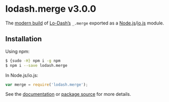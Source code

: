 # lodash.merge v3.0.0

The [modern build](https://github.com/lodash/lodash/wiki/Build-Differences) of [Lo-Dash’s](https://lodash.com/) `_.merge` exported as a [Node.js](http://nodejs.org/)/[io.js](https://iojs.org/) module.

## Installation

Using npm:

```bash
$ {sudo -H} npm i -g npm
$ npm i --save lodash.merge
```

In Node.js/io.js:

```js
var merge = require('lodash.merge');
```

See the [documentation](https://lodash.com/docs#merge) or [package source](https://github.com/lodash/lodash/blob/3.0.0-npm-packages/lodash.merge) for more details.
